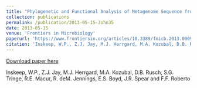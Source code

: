 ```yaml
---
title: "Phylogenetic and Functional Analysis of Metagenome Sequence from High-Temperature Archaeal Habitats Demonstrate Linkages Between Metabolic Potential and Geochemistry"
collection: publications
permalink: /publication/2013-05-15-John35
date: 2013-05-15
venue: 'Frontiers in Microbiology'
paperurl: 'https://www.frontiersin.org/articles/10.3389/fmicb.2013.00095/full'
citation: 'Inskeep, W.P., Z.J. Jay, M.J. Herrgard, M.A. Kozubal, D.B. Rusch, S.G. Tringe, R.E. Macur, R. deM. Jennings, E.S. Boyd, J.R. Spear and F.F. Roberto'
---
```


<a href='https://www.frontiersin.org/articles/10.3389/fmicb.2013.00095/full'>Download paper here</a>

 Inskeep, W.P., Z.J. Jay, M.J. Herrgard, M.A. Kozubal, D.B. Rusch, S.G. Tringe, R.E. Macur, R. deM. Jennings, E.S. Boyd, J.R. Spear and F.F. Roberto

